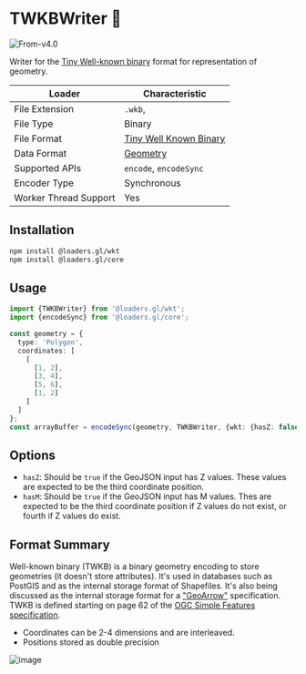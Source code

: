 # TWKBWriter 🚧

<p class="badges">
  <img src="https://img.shields.io/badge/From-v4.0-blue.svg?style=flat-square" alt="From-v4.0" />
</p>

Writer for the [Tiny Well-known binary][twkb] format for representation of geometry.

[twkb]: https://en.wikipedia.org/wiki/Well-known_text_representation_of_geometry#Well-known_binary

| Loader                | Characteristic                                |
| --------------------- | --------------------------------------------- |
| File Extension        | `.wkb`,                                       |
| File Type             | Binary                                        |
| File Format           | [Tiny Well Known Binary][twkb]                |
| Data Format           | [Geometry](/docs/specifications/category-gis) |
| Supported APIs        | `encode`, `encodeSync`                        |
| Encoder Type          | Synchronous                                   |
| Worker Thread Support | Yes                                           |

## Installation

```bash
npm install @loaders.gl/wkt
npm install @loaders.gl/core
```

## Usage

```typescript
import {TWKBWriter} from '@loaders.gl/wkt';
import {encodeSync} from '@loaders.gl/core';

const geometry = {
  type: 'Polygon',
  coordinates: [
    [
      [1, 2],
      [3, 4],
      [5, 6],
      [1, 2]
    ]
  ]
};
const arrayBuffer = encodeSync(geometry, TWKBWriter, {wkt: {hasZ: false, hasM: false}});
```

## Options

- `hasZ`: Should be `true` if the GeoJSON input has Z values. These values are expected to be the third coordinate position.
- `hasM`: Should be `true` if the GeoJSON input has M values. Thes are expected to be the third coordinate position if Z values do not exist, or fourth if Z values do exist.

## Format Summary

Well-known binary (TWKB) is a binary geometry encoding to store geometries (it
doesn't store attributes). It's used in databases such as PostGIS and as the
internal storage format of Shapefiles. It's also being discussed as the internal
storage format for a ["GeoArrow"](https://github.com/geopandas/geo-arrow-spec)
specification. TWKB is defined starting on page 62 of the [OGC Simple Features
specification](http://portal.opengeospatial.org/files/?artifact_id=25355).

- Coordinates can be 2-4 dimensions and are interleaved.
- Positions stored as double precision

![image](https://user-images.githubusercontent.com/15164633/83707157-90413b80-a5d6-11ea-921c-b04208942e79.png)
